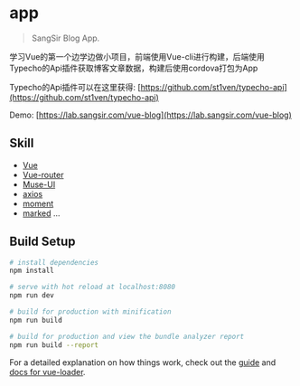 # app

> SangSir Blog App.

学习Vue的第一个边学边做小项目，前端使用Vue-cli进行构建，后端使用Typecho的Api插件获取博客文章数据，构建后使用cordova打包为App

Typecho的Api插件可以在这里获得: [https://github.com/st1ven/typecho-api](https://github.com/st1ven/typecho-api)

Demo: [https://lab.sangsir.com/vue-blog](https://lab.sangsir.com/vue-blog)

## Skill

- [Vue](https://github.com/vuejs/vue)
- [Vue-router](https://github.com/vuejs/vue-router)
- [Muse-UI](https://github.com/museui/muse-ui)
- [axios](https://github.com/axios/axios)
- [moment](https://github.com/moment/moment)
- [marked](https://github.com/chjj/marked) ...

## Build Setup

``` bash
# install dependencies
npm install

# serve with hot reload at localhost:8080
npm run dev

# build for production with minification
npm run build

# build for production and view the bundle analyzer report
npm run build --report
```

For a detailed explanation on how things work, check out the [guide](http://vuejs-templates.github.io/webpack/) and [docs for vue-loader](http://vuejs.github.io/vue-loader).
